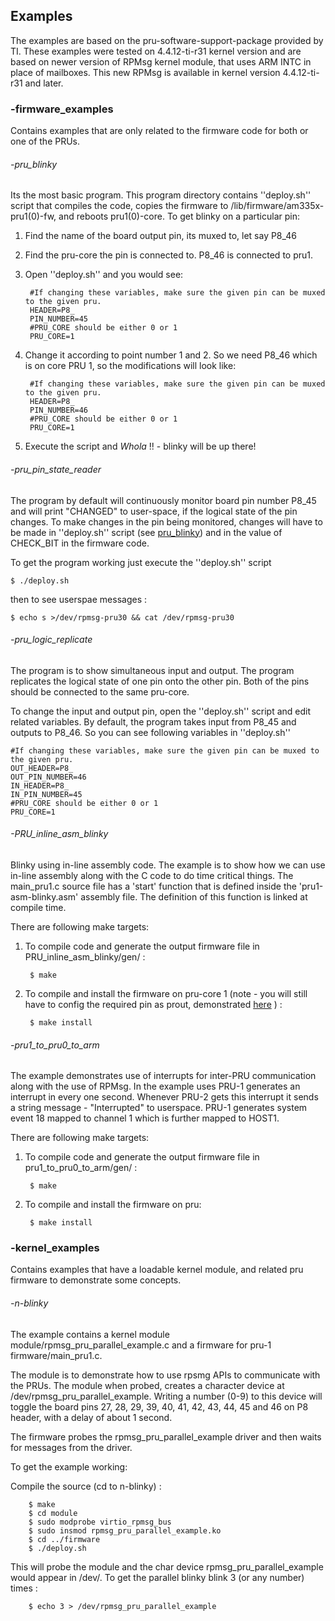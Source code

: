     
## **Examples** 
The examples are based on the pru-software-support-package provided by TI. These examples were tested on 4.4.12-ti-r31 kernel version and are based on newer version of RPMsg kernel module, that uses ARM INTC in place of mailboxes. This new RPMsg is available in kernel version 4.4.12-ti-r31 and later.

### -firmware_examples
Contains examples that are only related to the firmware code for both or one of the PRUs.
###### -pru_blinky
Its the most basic program. This program directory contains ''deploy.sh'' script that compiles the code, copies the firmware to /lib/firmware/am335x-pru1(0)-fw, and reboots pru1(0)-core. To get blinky on a particular pin:
1. Find the name of the board output pin, its muxed to, let say P8_46
2. Find the pru-core the pin is connected to. P8_46 is connected to pru1.
3. Open ''deploy.sh'' and you would see:
            
        #If changing these variables, make sure the given pin can be muxed to the given pru.
        HEADER=P8_
        PIN_NUMBER=45
        #PRU_CORE should be either 0 or 1
        PRU_CORE=1
4. Change it according to point number 1 and 2. So we need P8_46 which is on core PRU 1, so the modifications will look like:
            
        #If changing these variables, make sure the given pin can be muxed to the given pru.
        HEADER=P8_
        PIN_NUMBER=46
        #PRU_CORE should be either 0 or 1
        PRU_CORE=1
5. Execute the script and *Whola* !! - blinky will be up there!

###### -pru_pin_state_reader
The program by default will continuously monitor board pin number P8_45 and will print "CHANGED" to user-space, if the logical state of the pin changes.
To make changes in the pin being monitored, changes will have to be made in ''deploy.sh'' script (see [pru_blinky](#-pru_blinky)) and in the value of CHECK_BIT in the firmware code.

To get the program working just execute the ''deploy.sh'' script
        
    $ ./deploy.sh
then to see userspae messages :

    $ echo s >/dev/rpmsg-pru30 && cat /dev/rpmsg-pru30 
###### -pru_logic_replicate

The program is to show simultaneous input and output. The program replicates the logical state of one pin onto the other pin. Both of the pins should be connected to the same pru-core. 

To change the input and output pin, open the ''deploy.sh'' script and edit related variables. By default, the program takes input from P8_45 and outputs to P8_46. So you can see following variables in ''deploy.sh''

    #If changing these variables, make sure the given pin can be muxed to the given pru.  
    OUT_HEADER=P8_
    OUT_PIN_NUMBER=46
    IN_HEADER=P8_
    IN_PIN_NUMBER=45
    #PRU_CORE should be either 0 or 1
    PRU_CORE=1



###### -PRU_inline_asm_blinky 
Blinky using in-line assembly code. The example is to show how we can use in-line assembly along with the C code to do time critical things.
The main_pru1.c source file has a 'start' function that is defined inside the 'pru1-asm-blinky.asm' assembly file. The definition of this function is linked at compile time.

There are following make targets:
1. To compile code and generate the output firmware file in PRU_inline_asm_blinky/gen/ :

        $ make 
2. To compile and install the firmware on pru-core 1 (note - you will still have to config the required pin as prout, demonstrated [here](https://zeekhuge.github.io/post/a_handfull_of_commands_and_scripts_to_get_started_with_beagleboneblack/#starters:01d25bfd2399ec47b9c04f156786eab8) ) : 

        $ make install

###### -pru1_to_pru0_to_arm
The example demonstrates use of interrupts for inter-PRU communication along with the use of RPMsg. In the example uses PRU-1 generates an interrupt in every one second. Whenever PRU-2 gets this interrupt it sends a string message - "Interrupted" to userspace. PRU-1 generates system event 18 mapped to channel 1 which is further mapped to HOST1. 

There are following make targets:
1. To compile code and generate the output firmware file in pru1_to_pru0_to_arm/gen/ :

        $ make 
2. To compile and install the firmware on pru:

        $ make install


### -kernel_examples
Contains examples that have a loadable kernel module, and related pru firmware to demonstrate some concepts.

###### -n-blinky
The example contains a kernel module module/rpmsg_pru_parallel_example.c and a firmware for pru-1 firmware/main_pru1.c. 

The module is to demonstrate how to use rpsmg APIs to communicate with the PRUs. The module when probed, creates a character device at /dev/rpmsg_pru_parallel_example. Writing a number (0-9) to this device will toggle the board pins 27, 28, 29, 39, 40, 41, 42, 43, 44, 45 and 46 on P8 header, with a delay of about 1 second.

The firmware probes the rpmsg_pru_parallel_example driver and then waits for messages from the driver.

To get the example working:

Compile the source (cd to n-blinky) :
        
        $ make
        $ cd module
        $ sudo modprobe virtio_rpmsg_bus
        $ sudo insmod rpmsg_pru_parallel_example.ko
        $ cd ../firmware
        $ ./deploy.sh
This will probe the module and the char device rpmsg_pru_parallel_example would appear in /dev/. To get the parallel blinky blink 3 (or any number) times :

        $ echo 3 > /dev/rpmsg_pru_parallel_example
